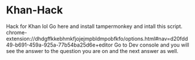 # Khan-Hack
Hack for Khan lol
Go here and install tampermonkey and intall this script. chrome-extension://dhdgffkkebhmkfjojejmpbldmpobfkfo/options.html#nav=d20fdd49-b691-459a-925a-77b54ba25d6e+editor
Go to Dev console and you will see the answer to the question you are on and the next answer as well.
